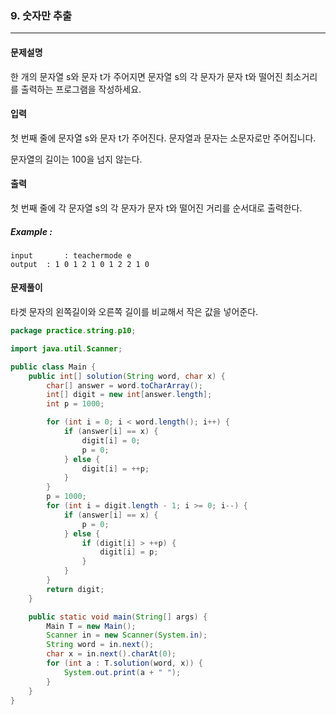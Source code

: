 ### 9. 숫자만 추출

---

#### 문제설명

한 개의 문자열 s와 문자 t가 주어지면 문자열 s의 각 문자가 문자 t와 떨어진 최소거리를 출력하는 프로그램을 작성하세요.

#### 입력

첫 번째 줄에 문자열 s와 문자 t가 주어진다. 문자열과 문자는 소문자로만 주어집니다.

문자열의 길이는 100을 넘지 않는다.

#### 출력

첫 번째 줄에 각 문자열 s의 각 문자가 문자 t와 떨어진 거리를 순서대로 출력한다.

##### Example :

```
input		: teachermode e
output	: 1 0 1 2 1 0 1 2 2 1 0
```

#### 문제풀이

타겟 문자의 왼쪽길이와 오른쪽 길이를 비교해서 작은 값을 넣어준다.

```java
package practice.string.p10;

import java.util.Scanner;

public class Main {
    public int[] solution(String word, char x) {
        char[] answer = word.toCharArray();
        int[] digit = new int[answer.length];
        int p = 1000;

        for (int i = 0; i < word.length(); i++) {
            if (answer[i] == x) {
                digit[i] = 0;
                p = 0;
            } else {
                digit[i] = ++p;
            }
        }
        p = 1000;
        for (int i = digit.length - 1; i >= 0; i--) {
            if (answer[i] == x) {
                p = 0;
            } else {
                if (digit[i] > ++p) {
                    digit[i] = p;
                }
            }
        }
        return digit;
    }

    public static void main(String[] args) {
        Main T = new Main();
        Scanner in = new Scanner(System.in);
        String word = in.next();
        char x = in.next().charAt(0);
        for (int a : T.solution(word, x)) {
            System.out.print(a + " ");
        }
    }
}
```

